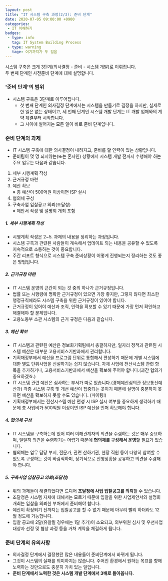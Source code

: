 ```yaml
---
layout: post
title: "IT 시스템 구축 과정(2/3): 준비 단계"
date: 2020-07-05 09:00:00 +0900
categories: 
 - IT 이해하기
badges:
 - type: info
   tag: IT System Building Process
 - type: warning
   tage: 여기까지가 두 걸음
---
```


시스템 구축은 크게 3단계(의사결정 - 준비 - 시스템 개발)로 이뤄집니다.  
두 번째 단계인 사전준비 단계에 대해 설명합니다.

<!--more-->

### **'준비 단계'의 범위**

- 시스템 구축은 3단계로 이루어집니다.
  - 첫 번째 단계인 의사결정 단계에서는 시스템을 만들기로 결정을 하지만, 실제로 한 일은 없는 상태이고, 세 번째 단계인 시스템 개발 단계는 IT 개발 업체와의 계약 체결부터 시작합니다.
  - 그 사이에 벌어지는 모든 일이 바로 준비 단계입니다.

### **준비 단계의 과제**
- IT 시스템 구축에 대한 의사결정이 내려지고, 준비를 할 인력이 있는 상황입니다.
- 준비팀이 몇 명 되지않는(또는 혼자인) 상황에서 시스템 개발 전까지 수행해야 하는 주요 업무는 다음과 같습니다.
1. 세부 시행계획 작성
2. 근거규정 마련
3. 예산 확보  
  ※ 총 예산이 500억원 이상이면 ISP 실시  
4. 협의체 구성  
5. 구축사업 입찰공고 의뢰(조달청)  
  ※ 제안서 작성 및 설명회 개최 포함
  
##### **1. 세부 시행계획 작성**
- 시행계획 작성은 2~5. 과제의 내용을 정리하는 과정입니다.
- 시스템 구축과 관련된 사람들이 계속해서 업데이트 되는 내용을 공유할 수 있도록 지속적으로 소통하는 것이 중요합니다.
- 주간 리포트 형식으로 시스템 구축 준비상황이 어떻게 진행되는지 정리하는 것도 좋은 방법입니다. 

##### **2. 근거규정 마련**
- IT 시스템 운영의 근간이 되는 것 중의 하나가 근거규정입니다.
- 법률 또는 시행령에 명확한 근거규정이 있으면 가장 좋지만, 그렇지 않다면 최소한 행정규칙에라도 시스템 구축을 위한 근거규정이 있어야 합니다.
- 근거규정이 있어야 예산과 조직, 인력을 확보할 수 있기 때문에 가장 먼저 확인하고 해결해야 할 문제입니다.
- 고용노동부 소관 시스템의 근거 규정은 다음과 같습니다.

##### **3. 예산 확보**
- IT 시스템과 관련된 예산은 정보화기획팀에서 총괄하지만, 일자리 정책과 관련된 시스템 예산은 대부분 고용서비스기반과에서 관리합니다.
- 기획재정부에서 예산을 프로그램 단위로 통합해서 편성하기 때문에 개별 시스템에 대한 별도 단위사업을 신설하기는 쉽지 않습니다. 자체 사업에 전산시스템 관련 항목을 추가하거나, 고용서비스기반과에서 예산을 확보해 주어야 합니다.(과간 협의가 중요하겠죠.)
- IT 시스템 관련 예산은 심사하는 부서가 따로 있습니다.(경제예산심의관 정보통신예산과) 각종 시스템 구축 및 개선 예산이 집중되는 곳이기 때문에 설명이 충분하지 못하면 예산을 확보하지 못할 수도 있습니다. (파이팅!)
- 기획재정부에서는 전산시스템 예산 편성 시 ISP 실시 여부를 중요하게 생각하기 때문에 총 사업비가 500억원 이상이면 ISP 예산을 먼저 확보해야 합니다.

##### **4. 협의체 구성**
- IT 시스템을 구축하는데 있어 여러 이해관계자의 의견을 수렴하는 것은 매우 중요하며, 일일히 의견을 수렴하기는 어렵기 때문에 **협의체를 구성해서 운영**할 필요가 있습니다.
- 협의체는 업무 담당 부서, 전문가, 관련 산하기관, 현장 직원 등이 다양히 참여할 수 있도록 구성하는 것이 바람직하며, 정기적으로 진행상황을 공유하고 의견을 수렴해야 합니다.

##### **5. 구축사업 입찰공고 의뢰(조달청)**
- 위의 과제들이 해결되었다면 드디어 **조달청에 사업 입찰공고를 의뢰**할 수 있습니다.
- 조달청은 시스템 자체에 대해서는 모르기 때문에 입찰을 위한 사업제안서와 설명회 개최는 입찰을 의뢰한 부처에서 준비해야 합니다.
- 예산이 확정되기 전까지는 입찰공고를 할 수 없기 때문에 아무리 빨리 하더라도 12월 정도에 가능합니다.
- 입찰 공고에 2달(유찰될 경우에는 1달 추가)이 소요되고, 외부위원 심사 및 우선사업대상자 선정 및 협상 과정 등을 거쳐 계약을 체결하게 됩니다.

### **준비 단계의 유의사항**
- 의사결정 단계에서 결정했던 많은 내용들이 준비단계에서 바뀌게 됩니다.
- 그것이 시스템의 실패를 의미하지는 않습니다. 주어진 환경에서 원하는 목표를 향해 노력하는 것만으로도 충분히 가치 있는 일입니다.
- **준비 단계에서 노력한 것은 시스템 개발 단계에서 3배로 돌아옵니다.**